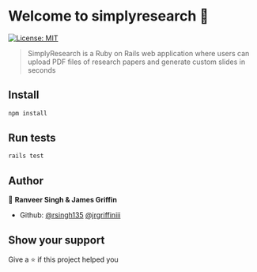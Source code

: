 <h1 text-align:center>Welcome to simplyresearch 👋</h1>
<p>
  <a href="#" target="_blank">
    <img alt="License: MIT" src="https://img.shields.io/badge/License-MIT-yellow.svg" />
  </a>
</p>

> SimplyResearch is a Ruby on Rails web application where users can upload PDF files of research papers and generate custom slides in seconds

## Install

```sh
npm install
```

## Run tests

```sh
rails test
```

## Author

👤 **Ranveer Singh & James Griffin**

* Github: [@rsingh135](https://github.com/rsingh135) [@jrgriffiniii](https://github.com/jrgriffiniii)

## Show your support

Give a ⭐️ if this project helped you